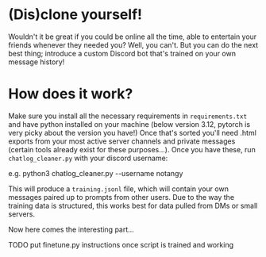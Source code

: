 # (Dis)clone yourself!

Wouldn't it be great if you could be online all the time, able to entertain your friends whenever they needed you?
Well, you can't. But you can do the next best thing; introduce a custom Discord bot that's trained on your own message history!

# How does it work?

Make sure you install all the necessary requirements in `requirements.txt` and have python installed on your machine (below version 3.12, pytorch is very picky about the version you have!)
Once that's sorted you'll need .html exports from your most active server channels and private messages (certain tools already exist for these purposes...). Once you have these, run `chatlog_cleaner.py` with your discord username:

e.g. python3 chatlog_cleaner.py --username notangy

This will produce a `training.jsonl` file, which will contain your own messages paired up to prompts from other users. Due to the way the training data is structured, this works best for data pulled from DMs or small servers.

Now here comes the interesting part... 

TODO put finetune.py instructions once script is trained and working
